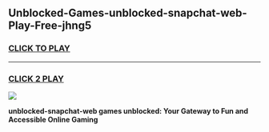 
## Unblocked-Games-unblocked-snapchat-web-Play-Free-jhng5
<h3>
<a href="https://premium76.site?title=unblocked-snapchat-web&ref=20M">CLICK TO PLAY</a></h3>
<hr>

<h3>
<a href="https://premium76.site?title=unblocked-snapchat-web&ref=20M">CLICK 2 PLAY</a>
  
</h3>

<a href="https://premium76.site?title=unblocked-snapchat-web&ref=19M"><img src="https://clearcache.store/games.png"></a>


**unblocked-snapchat-web games unblocked: Your Gateway to Fun and Accessible Online Gaming**
